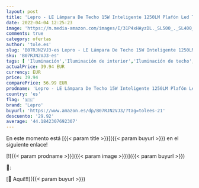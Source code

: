 ```yaml
---
layout: post
title: 'Lepro - LE Lámpara De Techo 15W Inteligente 1250LM Plafón Led Techo Impermeable Colores Regulable  RGB + Blanco Cálido a Frío   Aplicación de Control Remoto  WIFI Compatible con Alexa / Google Assistant'
date: 2022-04-04 12:25:23
image: 'https://m.media-amazon.com/images/I/31P4xHAyzDL._SL500_._SL400_.jpg'
comments: true
category: ofertas
author: 'tole.es'
slug: 'B07RJN2VJ3-es Lepro - LE Lámpara De Techo 15W Inteligente 1250LM Plafón...'
sku: 'B07RJN2VJ3-es'
tags: [ 'Iluminación','Iluminación de interior','Iluminación de techo','Iluminación de techo de interior','alexa','lepro', ]
actualPrice: 39.94 EUR
currency: EUR
price: 39.94
comparePrice: 56.99 EUR
prodname: 'Lepro - LE Lámpara De Techo 15W Inteligente 1250LM Plafón Led Techo Impermeable Colores Regulable  RGB + Blanco Cálido a Frío   Aplicación de Control Remoto  WIFI Compatible con Alexa / Google Assistant'
country: 'es'
flag: '🇪🇸'
brand: 'Lepro'
buyurl: 'https://www.amazon.es/dp/B07RJN2VJ3/?tag=tolees-21'
descuento: '29.92'
average: '44.1842307692307'
---
```


En este momento está [{{< param title >}}]({{< param buyurl >}}) en el siguiente enlace!

[![{{< param prodname >}}]({{< param image >}})]({{< param buyurl >}})

🔎:


[🛒 Aquí!!!]({{< param buyurl >}})
